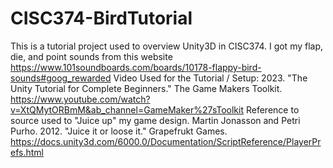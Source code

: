 # CISC374-BirdTutorial
This is a tutorial project used to overview Unity3D in CISC374.
I got my flap, die, and point sounds from this website https://www.101soundboards.com/boards/10178-flappy-bird-sounds#goog_rewarded
Video Used for the Tutorial / Setup: 2023. "The Unity Tutorial for Complete Beginners." The Game Makers Toolkit. https://www.youtube.com/watch?v=XtQMytORBmM&ab_channel=GameMaker%27sToolkit
Reference to source used to "Juice up" my game design. Martin Jonasson and Petri Purho. 2012. "Juice it or loose it." Grapefrukt Games. https://docs.unity3d.com/6000.0/Documentation/ScriptReference/PlayerPrefs.html

